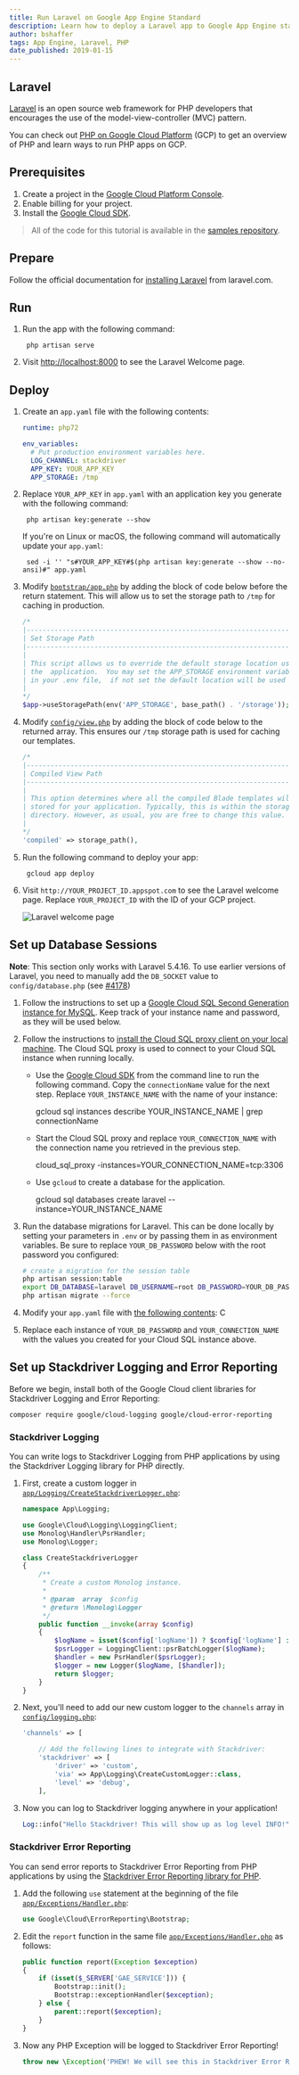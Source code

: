 ```yaml
---
title: Run Laravel on Google App Engine Standard
description: Learn how to deploy a Laravel app to Google App Engine standard environment.
author: bshaffer
tags: App Engine, Laravel, PHP
date_published: 2019-01-15
---
```

## Laravel

[Laravel][laravel] is an open source web framework for PHP developers that encourages the use of the model-view-controller (MVC) pattern.

You can check out [PHP on Google Cloud Platform][php-gcp] (GCP) to get an
overview of PHP and learn ways to run PHP apps on GCP.

## Prerequisites

1. Create a project in the [Google Cloud Platform Console](https://console.cloud.google.com/project).
1. Enable billing for your project.
1. Install the [Google Cloud SDK][cloud_sdk].

> All of the code for this tutorial is available in the [samples repository][laravel-framework-sample].

## Prepare

Follow the official documentation for [installing Laravel][laravel-install]
from laravel.com.

## Run

1. Run the app with the following command:

        php artisan serve

1. Visit [http://localhost:8000](http://localhost:8000) to see the Laravel
   Welcome page.

## Deploy

1. Create an `app.yaml` file with the following contents:

    ```yaml
    runtime: php72

    env_variables:
      # Put production environment variables here.
      LOG_CHANNEL: stackdriver
      APP_KEY: YOUR_APP_KEY
      APP_STORAGE: /tmp
    ```

1. Replace `YOUR_APP_KEY` in `app.yaml` with an application key you generate
  with the following command:

        php artisan key:generate --show

    If you're on Linux or macOS, the following command will automatically
    update your `app.yaml`:

        sed -i '' "s#YOUR_APP_KEY#$(php artisan key:generate --show --no-ansi)#" app.yaml

1. Modify [`bootstrap/app.php`][bootstrap-app-php] by adding the block
  of code below before the return statement. This will allow us to set
  the storage path to `/tmp` for caching in production.

    ```php
    /*
    |--------------------------------------------------------------------------
    | Set Storage Path
    |--------------------------------------------------------------------------
    |
    | This script allows us to override the default storage location used by
    | the  application.  You may set the APP_STORAGE environment variable
    | in your .env file,  if not set the default location will be used
    |
    */
    $app->useStoragePath(env('APP_STORAGE', base_path() . '/storage'));
    ```

1. Modify [`config/view.php`][config-view-php] by adding the block
    of code below to the returned array. This ensures our `/tmp` storage
    path is used for caching our templates.

    ```php
    /*
    |--------------------------------------------------------------------------
    | Compiled View Path
    |--------------------------------------------------------------------------
    |
    | This option determines where all the compiled Blade templates will be
    | stored for your application. Typically, this is within the storage
    | directory. However, as usual, you are free to change this value.
    |
    */
    'compiled' => storage_path(),
    ```

1. Run the following command to deploy your app:

        gcloud app deploy

1. Visit `http://YOUR_PROJECT_ID.appspot.com` to see the Laravel welcome page.
  Replace `YOUR_PROJECT_ID` with the ID of your GCP project.

    ![Laravel welcome page][laravel-welcome]

## Set up Database Sessions

**Note**: This section only works with Laravel 5.4.16. To use earlier versions of
Laravel, you need to manually add the `DB_SOCKET` value to
`config/database.php` (see [#4178](https://github.com/laravel/laravel/pull/4179/files))

1. Follow the instructions to set up a
   [Google Cloud SQL Second Generation instance for MySQL][cloudsql-create].
   Keep track of your instance name and password, as they
   will be used below.

1. Follow the instructions to
   [install the Cloud SQL proxy client on your local machine][cloudsql-install].
   The Cloud SQL proxy is used to connect to your Cloud SQL instance when running
   locally.

   * Use the [Google Cloud SDK][cloud_sdk] from the command line to run the following command. Copy the `connectionName` value for the next step. Replace `YOUR_INSTANCE_NAME` with the name of your instance:

        gcloud sql instances describe YOUR_INSTANCE_NAME | grep connectionName

    * Start the Cloud SQL proxy and replace `YOUR_CONNECTION_NAME` with the connection name you retrieved in the previous step.

        cloud_sql_proxy -instances=YOUR_CONNECTION_NAME=tcp:3306

    * Use `gcloud` to create a database for the application.

        gcloud sql databases create laravel --instance=YOUR_INSTANCE_NAME

1. Run the database migrations for Laravel. This can be done locally by setting
  your parameters in `.env` or by passing them in as environment variables. Be
  sure to replace `YOUR_DB_PASSWORD` below with the root password you
  configured:

    ```sh
    # create a migration for the session table
    php artisan session:table
    export DB_DATABASE=laravel DB_USERNAME=root DB_PASSWORD=YOUR_DB_PASSWORD
    php artisan migrate --force
    ```

1. Modify your `app.yaml` file with [the following contents][app-dbsessions-yaml]:
C
1. Replace each instance of `YOUR_DB_PASSWORD` and `YOUR_CONNECTION_NAME`
   with the values you created for your Cloud SQL instance above.

## Set up Stackdriver Logging and Error Reporting

Before we begin, install both of the Google Cloud client libraries for Stackdriver
Logging and Error Reporting:

    composer require google/cloud-logging google/cloud-error-reporting

### Stackdriver Logging

You can write logs to Stackdriver Logging from PHP applications by using the Stackdriver Logging library for PHP directly.

1. First, create a custom logger in
  [`app/Logging/CreateStackdriverLogger.php`][app-logging-createstackdriverlogger-php]:

    ```php
    namespace App\Logging;

    use Google\Cloud\Logging\LoggingClient;
    use Monolog\Handler\PsrHandler;
    use Monolog\Logger;

    class CreateStackdriverLogger
    {
        /**
         * Create a custom Monolog instance.
         *
         * @param  array  $config
         * @return \Monolog\Logger
         */
        public function __invoke(array $config)
        {
            $logName = isset($config['logName']) ? $config['logName'] : 'app';
            $psrLogger = LoggingClient::psrBatchLogger($logName);
            $handler = new PsrHandler($psrLogger);
            $logger = new Logger($logName, [$handler]);
            return $logger;
        }
    }
    ```

1. Next, you'll need to add our new custom logger to the `channels` array in
  [`config/logging.php`][config-logging-php]:

    ```php
    'channels' => [

        // Add the following lines to integrate with Stackdriver:
        'stackdriver' => [
            'driver' => 'custom',
            'via' => App\Logging\CreateCustomLogger::class,
            'level' => 'debug',
        ],
    ```

1. Now you can log to Stackdriver logging anywhere in your application!

    ```php
    Log::info("Hello Stackdriver! This will show up as log level INFO!");
    ```

### Stackdriver Error Reporting

You can send error reports to Stackdriver Error Reporting from PHP applications by using the
[Stackdriver Error Reporting library for PHP][stackdriver-error-reporting-php].

1. Add the following `use` statement at the beginning of the file
  [`app/Exceptions/Handler.php`][app-exceptions-handler-php]:

    ```php
    use Google\Cloud\ErrorReporting\Bootstrap;
    ```

1. Edit the `report` function in the same file
  [`app/Exceptions/Handler.php`][app-exceptions-handler-php] as follows:

    ```php
    public function report(Exception $exception)
    {
        if (isset($_SERVER['GAE_SERVICE'])) {
            Bootstrap::init();
            Bootstrap::exceptionHandler($exception);
        } else {
            parent::report($exception);
        }
    }
    ```

1. Now any PHP Exception will be logged to Stackdriver Error Reporting!

    ```php
    throw new \Exception('PHEW! We will see this in Stackdriver Error Reporting!');
    ```

[php-gcp]: https://cloud.google.com/php
[laravel]: http://laravel.com
[laravel-install]: https://laravel.com/docs/5.4/installation
[laravel-welcome]: https://storage.googleapis.com/gcp-community/tutorials/run-laravel-on-appengine-flexible/welcome-page.png
[cloud_sdk]: https://cloud.google.com/sdk/
[composer-json]: https://storage.googleapis.com/gcp-community/tutorials/run-laravel-on-appengine-flexible/composer-json.png
[cloudsql-create]: https://cloud.google.com/sql/docs/mysql/create-instance
[cloudsql-install]: https://cloud.google.com/sql/docs/mysql/connect-external-app#install
[laravel-framework-sample]: https://github.com/GoogleCloudPlatform/php-docs-samples/tree/master/appengine/php72/laravel-framework
[bootstrap-app-php]: https://github.com/GoogleCloudPlatform/php-docs-samples/blob/master/appengine/php72/laravel-framework/bootstrap/app.php
[config-view-php]: https://github.com/GoogleCloudPlatform/php-docs-samples/blob/master/appengine/php72/laravel-framework/config/view.php
[app-dbsessions-yaml]: https://github.com/GoogleCloudPlatform/php-docs-samples/blob/master/appengine/php72/laravel-framework/app-dbsessions.yaml
[app-logging-createstackdriverlogger-php]: https://github.com/GoogleCloudPlatform/php-docs-samples/blob/master/appengine/php72/laravel-framework/app/Logging/CreateStackdriverLogger.php
[config-logging-php]: https://github.com/GoogleCloudPlatform/php-docs-samples/blob/master/appengine/php72/laravel-framework/config/logging.php
[stackdriver-error-reporting-php]:http://googleapis.github.io/google-cloud-php/#/docs/cloud-error-reporting/v0.12.3/errorreporting/readme
[app-exceptions-handler-php]: https://github.com/GoogleCloudPlatform/php-docs-samples/blob/master/appengine/php72/laravel-framework/app/Exceptions/Handler.php
